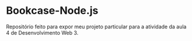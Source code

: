 # Bookcase-Node.js
Repositório feito para expor meu projeto particular para a atividade da aula 4 de Desenvolvimento Web 3.

